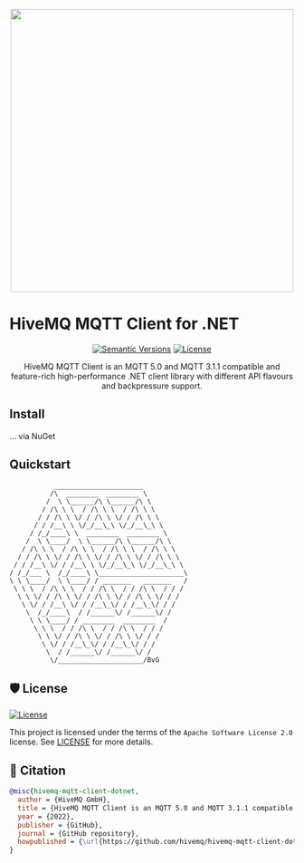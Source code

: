 <p align="center">
  <img src="https://www.hivemq.com/img/svg/hivemq-mqtt-client.svg" width="500">
</p>

# HiveMQ MQTT Client for .NET

<div align="center">

[![Semantic Versions](https://img.shields.io/badge/%20%20%F0%9F%93%A6%F0%9F%9A%80-semantic--versions-e10079.svg)](https://github.com/hivemq/hivemq-mqtt-client-dotnet/releases)
[![License](https://img.shields.io/github/license/hivemq/hivemq-mqtt-client-dotnet)](https://github.com/hivemq/hivemq-mqtt-client-dotnet/blob/main/LICENSE)

HiveMQ MQTT Client is an MQTT 5.0 and MQTT 3.1.1 compatible and feature-rich high-performance .NET client library with different API flavours and backpressure support.

</div>

## Install

... via NuGet

## Quickstart

```
           ______________________
          /\  ________  ________ \
         /  \ \______/\ \______/\ \
        / /\ \ \  / /\ \ \  / /\ \ \
       / / /\ \ \/ / /\ \ \/ / /\ \ \
      / / /__\ \ \/_/__\_\ \/_/__\_\ \
     / /_/____\ \  ________  ________ \
    /  \ \____/  \ \______/\ \______/\ \
   / /\ \ \  / /\ \ \  / /\ \ \  / /\ \ \
  / / /\ \ \/ / /\ \ \/ / /\ \ \/ / /\ \ \
 / / /__\ \/ / /__\ \ \/_/__\_\ \/_/__\_\ \
/ /_/___ \  /_/____\ \_____________________\
\ \ \____/  \ \____/ / _______   _______   /
 \ \ \  / /\ \ \  / / /\ \  / / /\ \  / / /
  \ \ \/ / /\ \ \/ / /\ \ \/ / /\ \ \/ / /
   \ \/ / /__\ \/ / /__\_\/ / /__\_\/ / /
    \  /_/____\  / /______\/ /______\/ /
     \ \ \____/ / ________  ________  /
      \ \ \  / / /\ \  / / /\ \  / / /
       \ \ \/ / /\ \ \/ / /\ \ \/ / /
        \ \/ / /__\_\/ / /__\_\/ / /
         \  / /______\/ /______\/ /
          \/_____________________/BvG

```

## 🛡 License

[![License](https://img.shields.io/github/license/hivemq/hivemq-mqtt-client-dotnet)](https://github.com/hivemq/hivemq-mqtt-client-dotnet/blob/main/LICENSE)

This project is licensed under the terms of the `Apache Software License 2.0` license. See [LICENSE](https://github.com/hivemq/hivemq-mqtt-client-dotnet/blob/main/LICENSE) for more details.

## 📃 Citation

```bibtex
@misc{hivemq-mqtt-client-dotnet,
  author = {HiveMQ GmbH},
  title = {HiveMQ MQTT Client is an MQTT 5.0 and MQTT 3.1.1 compatible and feature-rich high-performance .NET client library with different API flavours and backpressure support.},
  year = {2022},
  publisher = {GitHub},
  journal = {GitHub repository},
  howpublished = {\url{https://github.com/hivemq/hivemq-mqtt-client-dotnet}}
}
```
